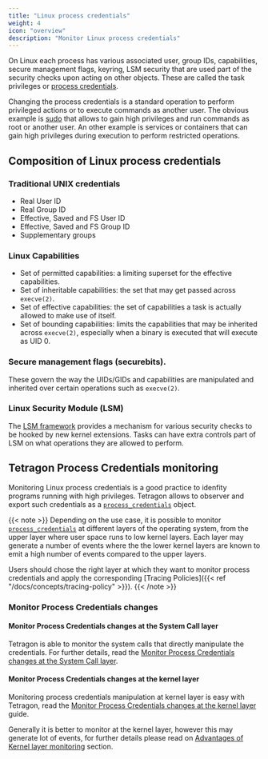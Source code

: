 ```yaml
---
title: "Linux process credentials"
weight: 4
icon: "overview"
description: "Monitor Linux process credentials"
---
```


On Linux each process has various associated user, group IDs, capabilities,
secure management flags, keyring, LSM security that are used part of the
security checks upon acting on other objects. These are called the task
privileges or
[process credentials](https://www.kernel.org/doc/html/latest/security/credentials.html#task-credentials).

Changing the process credentials is a standard operation to perform privileged
actions or to execute commands as another user. The obvious example is
[sudo](https://www.sudo.ws/) that allows to gain high privileges and run commands
as root or another user. An other example is services or containers that can
gain high privileges during execution to perform restricted operations.

## Composition of Linux process credentials

### Traditional UNIX credentials

- Real User ID
- Real Group ID
- Effective, Saved and FS User ID
- Effective, Saved and FS Group ID
- Supplementary groups

### Linux Capabilities

- Set of permitted capabilities: a limiting superset for the effective
  capabilities.
- Set of inheritable capabilities: the set that may get passed across
  `execve(2)`.
- Set of effective capabilities: the set of capabilities a task is actually
  allowed to make use of itself.
- Set of bounding capabilities: limits the capabilities that may be inherited
  across `execve(2)`, especially when a binary is executed that will execute as
  UID 0.

### Secure management flags (securebits).

These govern the way the UIDs/GIDs and capabilities are manipulated and
inherited over certain operations such as `execve(2)`.

### Linux Security Module (LSM)

The [LSM framework](https://www.kernel.org/doc/html/latest/admin-guide/LSM/index.html)
provides a mechanism for various security checks to be hooked by new kernel
extensions. Tasks can have extra controls part of LSM on what operations they
are allowed to perform.

## Tetragon Process Credentials monitoring

Monitoring Linux process credentials is a good practice to idenfity programs
running with high privileges. Tetragon allows to observer and export such credentials
as a [`process_credentials`](https://tetragon.cilium.io/docs/reference/grpc-api/#processcredentials) object.

{{< note >}}
Depending on the use case, it is possible to monitor [`process_credentials`](https://tetragon.cilium.io/docs/reference/grpc-api/#processcredentials)
at different layers of the operating system, from the upper layer where user space
runs to low kernel layers. Each layer may generate a number of events where the
the lower kernel layers are known to emit a high number of events compared to the
upper layers.

Users should chose the right layer at which they want to
monitor process credentials and apply the corresponding [Tracing Policies]({{< ref "/docs/concepts/tracing-policy" >}}).
{{< /note >}}

### Monitor Process Credentials changes

#### Monitor Process Credentials changes at the System Call layer

Tetragon is able to monitor the system calls that directly manipulate the credentials. For further details, read the [Monitor Process Credentials changes at the System Call layer](/docs/use-cases/linux-process-credentials/syscalls-monitoring).

#### Monitor Process Credentials changes at the kernel layer

Monitoring process credentials manipulation at kernel layer is easy with Tetragon, read the [Monitor Process Credentials changes at the kernel layer](/docs/use-cases/linux-process-credentials/monitor-changes-at-kernel) guide.

Generally it is better to monitor at the kernel layer, however this may generate lot of events, for further details please read on [Advantages of Kernel layer monitoring](/docs/use-cases/linux-process-credentials/monitor-changes-at-kernel#advantages-of-kernel-layer-monitoring) section.
